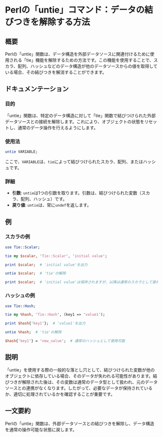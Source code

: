 <!--
Meta Description: # Perlの「untie」コマンド：データの結びつきを解除する方法 ## 概要 Perlの「untie」関数は、データ構造を外部データソースに関連付けるために使用される「tie」機能を解除するための方法です。この機能を使用することで、スカラ、配列、ハッシュなどのデータ構造が他のデータソースからの値...
Meta Keywords: tie, untie, scalar, hash, perlの
-->

# Perlの「untie」コマンド：データの結びつきを解除する方法

## 概要
Perlの「untie」関数は、データ構造を外部データソースに関連付けるために使用される「tie」機能を解除するための方法です。この機能を使用することで、スカラ、配列、ハッシュなどのデータ構造が他のデータソースからの値を取得している場合、その結びつきを解消することができます。

## ドキュメンテーション
### 目的
「untie」関数は、特定のデータ構造に対して「tie」関数で結びつけられた外部データソースとの接続を解除します。これにより、オブジェクトの状態をリセットし、通常のデータ操作を行えるようにします。

### 使用法
```perl
untie VARIABLE;
```
ここで、`VARIABLE`は、`tie`によって結びつけられたスカラ、配列、またはハッシュです。

### 詳細
- **引数**: `untie`は1つの引数を取ります。引数は、結びつけられた変数（スカラ、配列、ハッシュ）です。
- **戻り値**: `untie`は、常に`undef`を返します。

## 例
### スカラの例
```perl
use Tie::Scalar;

tie my $scalar, 'Tie::Scalar', 'initial value';

print $scalar;  # 'initial value'を出力

untie $scalar;  # 'tie'の解除

print $scalar;  # 'initial value'は保持されますが、以降は通常のスカラとして扱われます
```

### ハッシュの例
```perl
use Tie::Hash;

tie my %hash, 'Tie::Hash', (key1 => 'value1');

print $hash{'key1'};  # 'value1'を出力

untie %hash;  # 'tie'の解除

$hash{'key1'} = 'new_value';  # 通常のハッシュとして使用可能
```

## 説明
「untie」を使用する際の一般的な落とし穴として、結びつけられた変数が他のオブジェクトに依存している場合、そのデータが失われる可能性があります。結びつきが解除された後は、その変数は通常のデータ型として扱われ、元のデータソースとの連携がなくなります。したがって、必要なデータが保持されているか、適切に処理されているかを確認することが重要です。

## 一文要約
Perlの「untie」関数は、外部データソースとの結びつきを解除し、データ構造を通常の操作可能な状態に戻します。